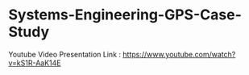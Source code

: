 # Systems-Engineering-GPS-Case-Study

Youtube Video Presentation Link : https://www.youtube.com/watch?v=kS1R-AaK14E
